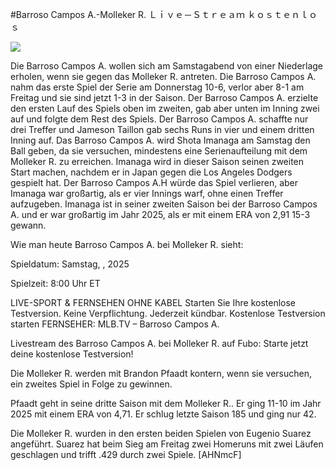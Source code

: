 #Barroso Campos A.-Molleker R. Ｌｉｖｅ－Ｓｔｒｅａｍ ｋｏｓｔｅｎｌｏｓ  
  
  
[![](https://i.imgur.com/qSNzIqt.png)](https://movie.rssnews.media/wADhFRuZ.php)  
  
Die Barroso Campos A. wollen sich am Samstagabend von einer Niederlage erholen, wenn sie gegen das Molleker R. antreten. Die Barroso Campos A. nahm das erste Spiel der Serie am Donnerstag 10-6, verlor aber 8-1 am Freitag und sie sind jetzt 1-3 in der Saison. Der Barroso Campos A. erzielte den ersten Lauf des Spiels oben im zweiten, gab aber unten im Inning zwei auf und folgte dem Rest des Spiels. Der Barroso Campos A. schaffte nur drei Treffer und Jameson Taillon gab sechs Runs in vier und einem dritten Inning auf. Das Barroso Campos A. wird Shota Imanaga am Samstag den Ball geben, da sie versuchen, mindestens eine Serienaufteilung mit dem Molleker R. zu erreichen. Imanaga wird in dieser Saison seinen zweiten Start machen, nachdem er in Japan gegen die Los Angeles Dodgers gespielt hat. Der Barroso Campos A.H würde das Spiel verlieren, aber Imanaga war großartig, als er vier Innings warf, ohne einen Treffer aufzugeben. Imanaga ist in seiner zweiten Saison bei der Barroso Campos A. und er war großartig im Jahr 2025, als er mit einem ERA von 2,91 15-3 gewann.

Wie man heute Barroso Campos A. bei Molleker R. sieht:

Spieldatum: Samstag, , 2025

Spielzeit: 8:00 Uhr ET

LIVE-SPORT & FERNSEHEN OHNE KABEL
Starten Sie Ihre kostenlose Testversion. Keine Verpflichtung. Jederzeit kündbar.
Kostenlose Testversion starten
FERNSEHER: MLB.TV – Barroso Campos A.

Livestream des Barroso Campos A. bei Molleker R. auf Fubo: Starte jetzt deine kostenlose Testversion!

Die Molleker R. werden mit Brandon Pfaadt kontern, wenn sie versuchen, ein zweites Spiel in Folge zu gewinnen.

Pfaadt geht in seine dritte Saison mit dem Molleker R.. Er ging 11-10 im Jahr 2025 mit einem ERA von 4,71. Er schlug letzte Saison 185 und ging nur 42.

Die Molleker R. wurden in den ersten beiden Spielen von Eugenio Suarez angeführt. Suarez hat beim Sieg am Freitag zwei Homeruns mit zwei Läufen geschlagen und trifft .429 durch zwei Spiele. [AHNmcF]